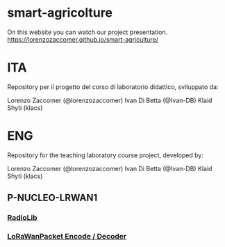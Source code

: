 # smart-agricolture

On this website you can watch our project presentation.
https://lorenzozaccomer.github.io/smart-agriculture/

# ITA

Repository per il progetto del corso di laboratorio didattico, 
sviluppato da:

Lorenzo Zaccomer (@lorenzozaccomer)
Ivan Di Betta (@Ivan-DB)
Klaid Shyti (klacs)

# ENG

Repository for the teaching laboratory course project, 
developed by:

Lorenzo Zaccomer (@lorenzozaccomer)
Ivan Di Betta (@Ivan-DB)
Klaid Shyti (klacs)

## P-NUCLEO-LRWAN1
### [RadioLib](https://github.com/jgromes/RadioLib)
### [LoRaWanPacket Encode / Decoder](https://github.com/ricaun/LoRaWanPacket)


